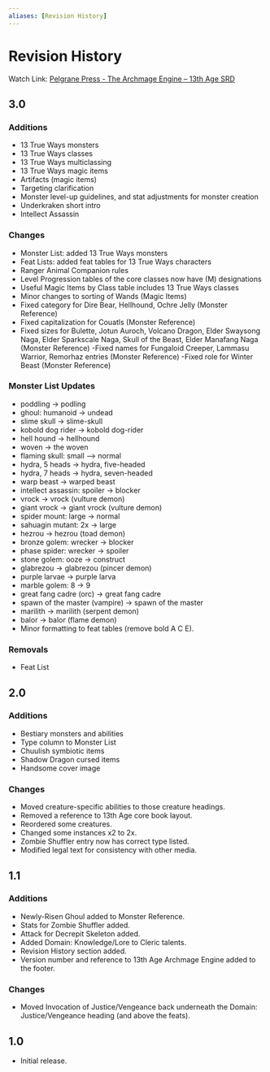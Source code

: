 ```yaml
---
aliases: [Revision History]
---
```

# Revision History

Watch Link: [Pelgrane Press - The Archmage Engine – 13th Age SRD](https://pelgranepress.com/2013/10/24/the-archmage-engine-13th-age-srd/)

## 3.0
### Additions
- 13 True Ways monsters
- 13 True Ways classes
- 13 True Ways multiclassing
- 13 True Ways magic items
- Artifacts (magic items)
- Targeting clarification
- Monster level-up guidelines, and stat adjustments for monster creation
- Underkraken short intro
- Intellect Assassin

### Changes
- Monster List: added 13 True Ways monsters
- Feat Lists: added feat tables for 13 True Ways characters
- Ranger Animal Companion rules
- Level Progression tables of the core classes now have (M) designations
- Useful Magic Items by Class table includes 13 True Ways classes
- Minor changes to sorting of Wands (Magic Items)
- Fixed category for Dire Bear, Hellhound, Ochre Jelly (Monster Reference)
- Fixed capitalization for Couatls (Monster Reference)
- Fixed sizes for Bulette, Jotun Auroch, Volcano Dragon, Elder Swaysong Naga, Elder Sparkscale Naga, Skull of the Beast, Elder Manafang Naga (Monster Reference)
-Fixed names for Fungaloid Creeper, Lammasu Warrior, Remorhaz entries (Monster Reference)
-Fixed role for Winter Beast (Monster Reference)

### Monster List Updates
- poddling -> podling
- ghoul: humanoid -> undead
- slime skull -> slime-skull
- kobold dog rider -> kobold dog-rider
- hell hound -> hellhound
- woven -> the woven
- flaming skull: small –> normal
- hydra, 5 heads -> hydra, five-headed
- hydra, 7 heads -> hydra, seven-headed
- warp beast -> warped beast
- intellect assassin: spoiler -> blocker
- vrock -> vrock (vulture demon)
- giant vrock -> giant vrock (vulture demon)
- spider mount: large -> normal
- sahuagin mutant: 2x -> large
- hezrou -> hezrou (toad demon)
- bronze golem: wrecker -> blocker
- phase spider: wrecker -> spoiler
- stone golem: ooze -> construct
- glabrezou -> glabrezou (pincer demon)
- purple larvae -> purple larva
- marble golem: 8 -> 9
- great fang cadre (orc) -> great fang cadre
- spawn of the master (vampire) -> spawn of the master
- marilith -> marilith (serpent demon)
- balor -> balor (flame demon)
- Minor formatting to feat tables (remove bold A C E).

### Removals
- Feat List

## 2.0
### Additions
- Bestiary monsters and abilities
- Type column to Monster List
- Chuulish symbiotic items
- Shadow Dragon cursed items
- Handsome cover image

### Changes
- Moved creature-specific abilities to those creature headings.
- Removed a reference to 13th Age core book layout.
- Reordered some creatures.
- Changed some instances x2 to 2x.
- Zombie Shuffler entry now has correct type listed.
- Modified legal text for consistency with other media.

## 1.1
### Additions
- Newly-Risen Ghoul added to Monster Reference.
- Stats for Zombie Shuffler added.
- Attack for Decrepit Skeleton added.
- Added Domain: Knowledge/Lore to Cleric talents.
- Revision History section added.
- Version number and reference to 13th Age Archmage Engine added to the footer.

### Changes
- Moved Invocation of Justice/Vengeance back underneath the Domain: Justice/Vengeance heading (and above the feats).

## 1.0
- Initial release.
